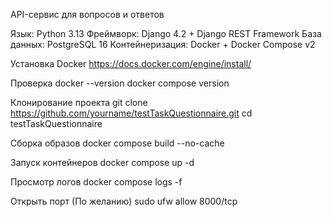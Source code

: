 API-сервис для вопросов и ответов

Язык: Python 3.13
Фреймворк: Django 4.2 + Django REST Framework
База данных: PostgreSQL 16
Контейнеризация: Docker + Docker Compose v2


Установка Docker
https://docs.docker.com/engine/install/

Проверка
docker --version
docker compose version

Клонирование проекта
git clone https://github.com/yourname/testTaskQuestionnaire.git
cd testTaskQuestionnaire


Сборка образов
docker compose build --no-cache


Запуск контейнеров
docker compose up -d

Просмотр логов
docker compose logs -f

Открыть порт (По желанию)
sudo ufw allow 8000/tcp
